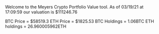 Welcome to the Meyers Crypto Portfolio Value tool. 
As of 03/19/21 at 17:09:59 our valuation is $111246.76 

BTC Price = $58519.3
 ETH Price = $1825.53
BTC Holdings = 1.06BTC
 ETH holdings = 26.960005962ETH 
